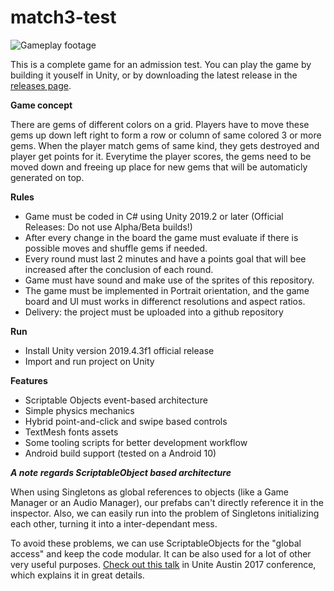 # match3-test

![Gameplay footage](https://user-images.githubusercontent.com/1725075/89704704-b6fc5500-d92c-11ea-8c02-6aee59d17d8a.gif)

This is a complete game for an admission test. You can play the game by building it youself in Unity, or by downloading the latest release in the [releases page](https://github.com/gcadeado/match3-test/releases).

**Game concept**

There are gems of different colors on a grid. Players have to move these gems up down left right to form a row or column of same colored 3 or more gems. When the player match gems of same kind, they gets destroyed and player get points for it. 
Everytime the player scores, the gems need to be moved down and freeing up place for new gems that will be automaticly generated on top.

**Rules**

- Game must be coded in C# using Unity 2019.2 or later (Official Releases: Do not use Alpha/Beta builds!)
- After every change in the board the game must evaluate if there is possible moves and shuffle gems if needed.
- Every round must last 2 minutes and have a points goal that will bee increased after the conclusion of each round.
- Game must have sound and make use of the sprites of this repository. 
- The game must be implemented in Portrait orientation, and the game board and UI must works in differenct resolutions and aspect ratios.
- Delivery: the project must be uploaded into a github repository

**Run**

- Install Unity version 2019.4.3f1 official release
- Import and run project on Unity

**Features**

- Scriptable Objects event-based architecture
- Simple physics mechanics
- Hybrid point-and-click and swipe based controls
- TextMesh fonts assets
- Some tooling scripts for better development workflow
- Android build support (tested on a Android 10)

***A note regards ScriptableObject based architecture***

When using Singletons as global references to objects (like a Game Manager or an Audio Manager), our prefabs can't directly reference it in the inspector. Also, we can easily run into the problem of Singletons initializing each other, turning it into a inter-dependant mess.

To avoid these problems, we can use ScriptableObjects for the "global access" and keep the code modular. It can be also used for a lot of other very useful purposes. [Check out this talk](https://www.youtube.com/watch?v=raQ3iHhE_Kk) in Unite Austin 2017 conference, which explains it in great details.
